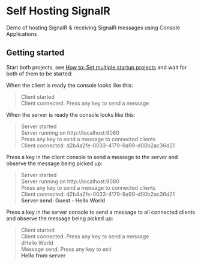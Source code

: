 # Self Hosting SignalR
Demo of hosting SignalR & receiving SignalR messages using Console Applications

## Getting started
Start both projects, see [How to: Set multiple startup projects](https://docs.microsoft.com/en-us/visualstudio/ide/how-to-set-multiple-startup-projects?view=vs-2019) and wait for both of them to be started:

When the client is ready the console looks like this:

> Client started  
Client connected. Press any key to send a message

When the server is ready the console looks like this:

> Server started  
Server running on http://localhost:9080  
Press any key to send a message to connected clients  
Client connected: d2b4a2fe-0033-4179-9a99-d00b2ac36d21  

Press a key in the client console to send a message to the server and observe the message being picked up:

> Server started  
Server running on http://localhost:9080  
Press any key to send a message to connected clients  
Client connected: d2b4a2fe-0033-4179-9a99-d00b2ac36d21  
**Server send: Guest - Hello World**

Press a key in the server console to send a message to all connected clients and observe the message being picked up:

> Client started  
Client connected. Press any key to send a message  
dHello World  
Message send. Press any key to exit  
**Hello from server**
